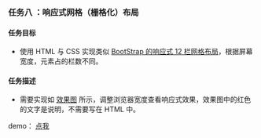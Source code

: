 ### 任务八 ：响应式网格（栅格化）布局

#### 任务目标

- 使用 HTML 与 CSS 实现类似 [BootStrap 的响应式 12 栏网格布局](http://v4-alpha.getbootstrap.com/layout/grid/)，根据屏幕宽度，元素占的栏数不同。

####  任务描述

- 需要实现如 [效果图](http://7xrp04.com1.z0.glb.clouddn.com/task_1_8_1.png) 所示，调整浏览器宽度查看响应式效果，效果图中的红色的文字是说明，不需要写在 HTML 中。

demo： [点我](http://www.kumo-ka.com/code/IFE-2017/task_8/index.html)



​	     

